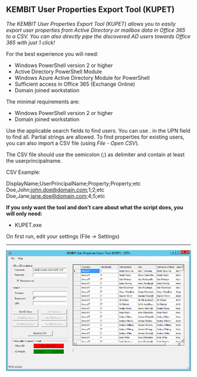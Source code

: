 ﻿## KEMBIT User Properties Export Tool (KUPET)

_The KEMBIT User Properties Export Tool (KUPET) allows you to easily export user properties from Active Directory or mailbox data in Office 365 to a CSV. You can also directly pipe the discovered AD users towards Office 365 with just 1 click!_

For the best experience you will need:
- Windows PowerShell version 2 or higher
- Active Directory PowerShell Module
- Windows Azure Active Directory Module for PowerShell
- Sufficient access in Office 365 (Exchange Online)
- Domain joined workstation

The minimal requirements are:
- Windows PowerShell version 2 or higher
- Domain joined workstation

Use the applicable search fields to find users. You can use *.* in the UPN field to find all. Partial strings are allowed.
To find properties for existing users, you can also import a CSV file (using _File - Open CSV_). 

The CSV file should use the semicolon (;) as delimiter and contain at least the userprincipalname.

CSV Example:

DisplayName;UserPrincipalName;Property;Property;etc<br>
Doe,John;john.doe@domain.com;1;2;etc<br>
Doe,Jane;jane.doe@domain.com;4;5;etc<br>

**If you only want the tool and don't care about what the script does, you will only need:**
- KUPET.exe

On first run, edit your settings (File -> Settings)

***

![Sample](https://github.com/ahatting/KUPET/blob/master/Sample1.png "KUPET")
